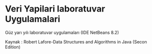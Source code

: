 # Veri Yapilari laboratuvar Uygulamalari

Güz yarı yılı laboratuvar uygulamaları 
(IDE NetBeans 8.2)

Kaynak : Robert Lafore-Data Structures and Algorithms in Java (Secon Edition)
